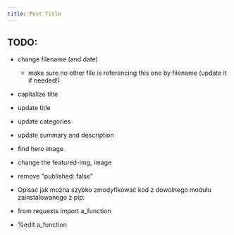 ```yaml
---
title: Post Title
---
```


## TODO:

* change filename (and date)
  * make sure no other file is referencing this one by filename (update it if needed!)
* capitalize title
* update title
* update categories
* update summary and description
* find hero image
* change the featured-img, image
* remove "published: false"



* Opisac jak można szybko zmodyfikować kod z dowolnego modułu zainstalowanego z pip:
* from requests import a_function
* %edit a_function
